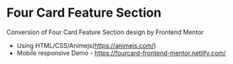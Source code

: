 # Four Card Feature Section
Conversion of Four Card Feature Section design by  Frontend Mentor 
- Using HTML/CSS/Animejs(https://animejs.com/)
- Mobile responsive
Demo - https://fourcard-frontend-mentor.netlify.com/
